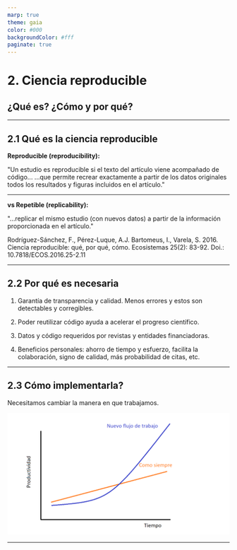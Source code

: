 ```yaml
---
marp: true
theme: gaia
color: #000
backgroundColor: #fff
paginate: true
---
```


<!--_paginate: false -->
<!--_class: lead -->

# 2. Ciencia reproducible
## ¿Qué es? ¿Cómo y por qué?

---

## 2.1 Qué es la ciencia reproducible

**Reproducible (reproducibility):**

"Un estudio es reproducible si el texto del artículo viene acompañado de código... ...que permite recrear exactamente a partir de los datos originales todos los resultados y figuras incluidos en el artículo."

---

**vs Repetible (replicability):**

"...replicar el mismo estudio (con nuevos datos) a partir de la información proporcionada en el artículo."

Rodríguez-Sánchez, F., Pérez-Luque, A.J. Bartomeus, I., Varela, S. 2016. Ciencia reproducible: qué, por qué, cómo. Ecosistemas 25(2): 83-92. Doi.: 10.7818/ECOS.2016.25-2.11

---

## 2.2 Por qué es necesaria

1. Garantía de transparencia y calidad. Menos errores y estos son detectables y corregibles.

2. Poder reutilizar código ayuda a acelerar el progreso científico.

3. Datos y código requeridos por revistas y entidades financiadoras.

4. Beneficios personales: ahorro de tiempo y esfuerzo, facilita la colaboración, signo de calidad, más probabilidad de citas, etc.

---

## 2.3 Cómo implementarla?

Necesitamos cambiar la manera en que trabajamos.

![bg right 140%](img/curva.png)

---


